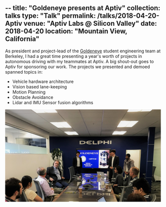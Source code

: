 --
title: "Goldeneye presents at Aptiv"
collection: talks
type: "Talk"
permalink: /talks/2018-04-20-Aptiv
venue: "Aptiv Labs @ Silicon Valley"
date: 2018-04-20
location: "Mountain View, California"
---

As president and project-lead of the [Goldeneye](https://goldeneye.berkeley.edu) student engineering team at Berkeley, I had a great time presenting a year's worth of projects in autonomous driving with my teammates at Aptiv. A big shout-out goes to Aptiv for sponsoring our work. The projects we presented and demoed spanned topics in: 
* Vehicle hardware architecture
* Vision based lane-keeping
* Motion Planning
* Obstacle Avoidance 
* Lidar and IMU Sensor fusion algorithms

![presentation pic](/images/Aptiv_Presentation.jpg)

